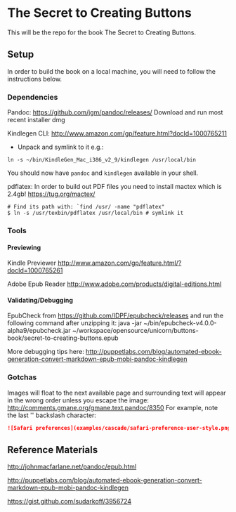 # The Secret to Creating Buttons

This will be the repo for the book The Secret to Creating Buttons.

## Setup

In order to build the book on a local machine, you will need to follow the instructions below.

### Dependencies

Pandoc: https://github.com/jgm/pandoc/releases/
Download and run most recent installer dmg

Kindlegen CLI: http://www.amazon.com/gp/feature.html?docId=1000765211
- Unpack and symlink to it e.g.:

```shell
ln -s ~/bin/KindleGen_Mac_i386_v2_9/kindlegen /usr/local/bin
```
You should now have `pandoc` and `kindlegen` available in your shell.

pdflatex: In order to build out PDF files you need to install mactex which is 2.4gb!
https://tug.org/mactex/
```shell
# Find its path with: `find /usr/ -name "pdflatex"
$ ln -s /usr/texbin/pdflatex /usr/local/bin # symlink it
```

### Tools

#### Previewing

Kindle Previewer
http://www.amazon.com/gp/feature.html/?docId=1000765261

Adobe Epub Reader
http://www.adobe.com/products/digital-editions.html


#### Validating/Debugging

EpubCheck from https://github.com/IDPF/epubcheck/releases and run the following command after unzipping it:
java -jar ~/bin/epubcheck-v4.0.0-alpha9/epubcheck.jar ~/workspace/opensource/unicorn/buttons-book/secret-to-creating-buttons.epub

More debugging tips here:
http://puppetlabs.com/blog/automated-ebook-generation-convert-markdown-epub-mobi-pandoc-kindlegen


### Gotchas

Images will float to the next available page and surrounding text will appear in the wrong order unless you escape the image:
http://comments.gmane.org/gmane.text.pandoc/8350
For example, note the last '\' backslash character:

```markdown
![Safari preferences](examples/cascade/safari-preference-user-style.png "Adding a user stylesheet via Safari's preferences dialog")\
```

## Reference Materials

http://johnmacfarlane.net/pandoc/epub.html

http://puppetlabs.com/blog/automated-ebook-generation-convert-markdown-epub-mobi-pandoc-kindlegen

https://gist.github.com/sudarkoff/3956724



